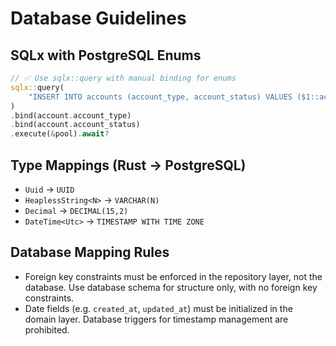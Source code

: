 # Database Guidelines

## SQLx with PostgreSQL Enums
```rust
// ✅ Use sqlx::query with manual binding for enums
sqlx::query(
    "INSERT INTO accounts (account_type, account_status) VALUES ($1::account_type, $2::account_status)"
)
.bind(account.account_type)
.bind(account.account_status)
.execute(&pool).await?
```

## Type Mappings (Rust → PostgreSQL)
- `Uuid` → `UUID`
- `HeaplessString<N>` → `VARCHAR(N)`
- `Decimal` → `DECIMAL(15,2)`
- `DateTime<Utc>` → `TIMESTAMP WITH TIME ZONE`

## Database Mapping Rules
- Foreign key constraints must be enforced in the repository layer, not the database. Use database schema for structure only, with no foreign key constraints.
- Date fields (e.g. `created_at`, `updated_at`) must be initialized in the domain layer. Database triggers for timestamp management are prohibited.